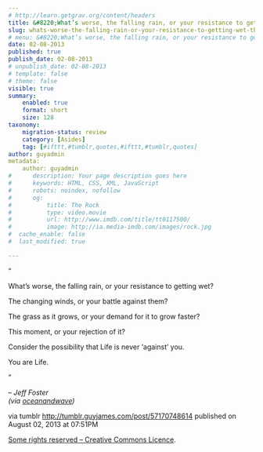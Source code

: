 ```yaml
---
# http://learn.getgrav.org/content/headers
title: &#8220;What’s worse, the falling rain, or your resistance to getting wet? The changing winds, or your&#8230;&#8221;
slug: whats-worse-the-falling-rain-or-your-resistance-to-getting-wet-the-changing-winds-or-your-2
# menu: &#8220;What’s worse, the falling rain, or your resistance to getting wet? The changing winds, or your&#8230;&#8221;
date: 02-08-2013
published: true
publish_date: 02-08-2013
# unpublish_date: 02-08-2013
# template: false
# theme: false
visible: true
summary:
    enabled: true
    format: short
    size: 128
taxonomy:
    migration-status: review
    category: [Asides]
    tag: [#ifttt,#tumblr,quotes,#ifttt,#tumblr,quotes]
author: guyadmin
metadata:
    author: guyadmin
#      description: Your page description goes here
#      keywords: HTML, CSS, XML, JavaScript
#      robots: noindex, nofollow
#      og:
#          title: The Rock
#          type: video.movie
#          url: http://www.imdb.com/title/tt0117500/
#          image: http://ia.media-imdb.com/images/rock.jpg
#  cache_enable: false
#  last_modified: true

---
```


“

What’s worse, the falling rain, or your resistance to getting wet?

The changing winds, or your battle against them?

The grass as it grows, or your demand for it to grow faster?

This moment, or your rejection of it?

Consider the possibility that Life is never ‘against’ you.

You are Life.

”

 – *Jeff Foster   
 (via [oceanandwave](http://oceanandwave.tumblr.com/))*

via tumblr http://tumblr.guyjames.com/post/57170748614 published on August 02, 2013 at 07:51PM

[Some rights reserved – Creative Commons Licence](https://creativecommons.org/licenses/by-nc/3.0/).